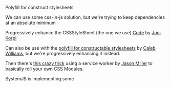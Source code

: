 Polyfill for construct stylesheets

We can use some css-in-js solution, but we're trying to keep dependencies at an absolute minimum



Progressively enhance the CSSStyleSheet (the one we use)
[Code](https://gist.github.com/jonikorpi/78070aab5e88d5e60e9c4c13ddde14c0) by [Joni Korpi](https://twitter.com/jonikorpi)

Can also be use with the [polyfill for constructable stylesheets](https://www.npmjs.com/package/construct-style-sheets-polyfill) by [Caleb Williams](https://twitter.com/calebwilliams12), but we're progressively enhancing it instead.

Then there's [this crazy trick](https://gist.github.com/developit/689aa4415bd688f3fce923cb8ae9abe7) using a service worker by [Jason Miller](https://twitter.com/_developit) to basically roll your own CSS Modules.

SystemJS is implementing some